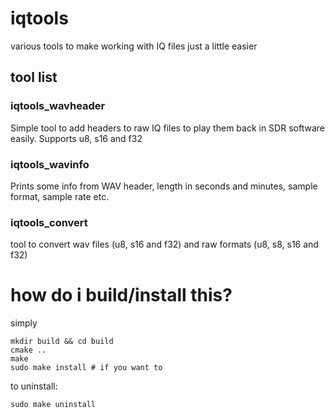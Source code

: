 # iqtools
various tools to make working with IQ files just a little easier

## tool list

### iqtools_wavheader
Simple tool to add headers to raw IQ files to play them back in SDR software easily. Supports u8, s16 and f32

### iqtools_wavinfo
Prints some info from WAV header, length in seconds and minutes, sample format, sample rate etc.

### iqtools_convert
tool to convert wav files (u8, s16 and f32) and raw formats (u8, s8, s16 and f32)

# how do i build/install this?
simply
```
mkdir build && cd build
cmake ..
make
sudo make install # if you want to
```

to uninstall:
```
sudo make uninstall
```
